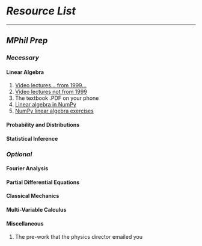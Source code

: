 # _Resource List_

----

## _MPhil Prep_

### _Necessary_

#### Linear Algebra
1. [Video lectures... from 1999...](https://ocw.mit.edu/courses/18-06-linear-algebra-spring-2010/video_galleries/video-lectures/)
1. [Video lectures not from 1999](https://www.khanacademy.org/math/linear-algebra)
1. The textbook .PDF on your phone
1. [Linear algebra in NumPy](https://numericalmethodssullivan.github.io/ch-linearalgebra.html)
1. [NumPy linear algebra exercises](https://www.w3resource.com/python-exercises/numpy/linear-algebra/index.php)

#### Probability and Distributions

#### Statistical Inference

### _Optional_

#### Fourier Analysis

#### Partial Differential Equations

#### Classical Mechanics

#### Multi-Variable Calculus

#### Miscellaneous
1. The pre-work that the physics director emailed you

